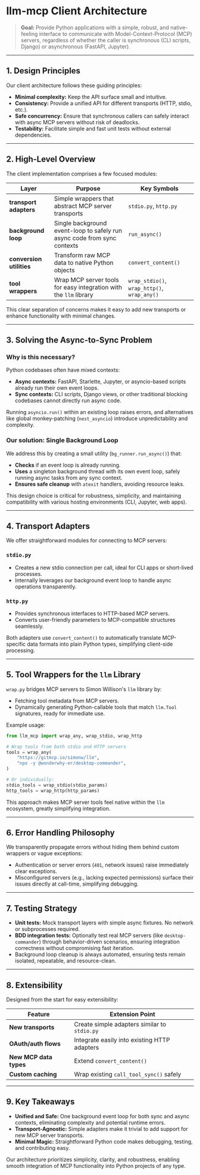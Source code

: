 # llm-mcp Client Architecture

> **Goal:** Provide Python applications with a simple, robust, and
> native-feeling interface to communicate with Model-Context-Protocol (MCP)
> servers, regardless of whether the caller is synchronous (CLI scripts, Django)
> or asynchronous (FastAPI, Jupyter).

---

## 1. Design Principles

Our client architecture follows these guiding principles:

* **Minimal complexity:** Keep the API surface small and intuitive.
* **Consistency:** Provide a unified API for different transports (HTTP, stdio,
  etc.).
* **Safe concurrency:** Ensure that synchronous callers can safely interact
  with async MCP servers without risk of deadlocks.
* **Testability:** Facilitate simple and fast unit tests without external
  dependencies.

---

## 2. High-Level Overview

The client implementation comprises a few focused modules:

| Layer                    | Purpose                                                                  | Key Symbols                                 |
|--------------------------|--------------------------------------------------------------------------|---------------------------------------------|
| **transport adapters**   | Simple wrappers that abstract MCP server transports                      | `stdio.py`, `http.py`                       |
| **background loop**      | Single background event-loop to safely run async code from sync contexts | `run_async()`                               |
| **conversion utilities** | Transform raw MCP data to native Python objects                          | `convert_content()`                         |
| **tool wrappers**        | Wrap MCP server tools for easy integration with the `llm` library        | `wrap_stdio()`, `wrap_http()`, `wrap_any()` |

This clear separation of concerns makes it easy to add new transports or
enhance functionality with minimal changes.

---

## 3. Solving the Async-to-Sync Problem

### Why is this necessary?

Python codebases often have mixed contexts:

* **Async contexts:** FastAPI, Starlette, Jupyter, or asyncio-based scripts
  already run their own event loops.
* **Sync contexts:** CLI scripts, Django views, or other traditional blocking
  codebases cannot directly run async code.

Running `asyncio.run()` within an existing loop raises errors, and alternatives
like global monkey-patching (`nest_asyncio`) introduce unpredictability and
complexity.

### Our solution: Single Background Loop

We address this by creating a small utility (`bg_runner.run_async()`) that:

* **Checks** if an event loop is already running.
* **Uses** a singleton background thread with its own event loop, safely
  running async tasks from any sync context.
* **Ensures safe cleanup** with `atexit` handlers, avoiding resource leaks.

This design choice is critical for robustness, simplicity, and maintaining
compatibility with various hosting environments (CLI, Jupyter, web apps).

---

## 4. Transport Adapters

We offer straightforward modules for connecting to MCP servers:

### `stdio.py`

* Creates a new stdio connection per call, ideal for CLI apps or short-lived
  processes.
* Internally leverages our background event loop to handle async operations
  transparently.

### `http.py`

* Provides synchronous interfaces to HTTP-based MCP servers.
* Converts user-friendly parameters to MCP-compatible structures seamlessly.

Both adapters use `convert_content()` to automatically translate MCP-specific
data formats into plain Python types, simplifying client-side processing.

---

## 5. Tool Wrappers for the `llm` Library

`wrap.py` bridges MCP servers to Simon Willison's `llm` library by:

* Fetching tool metadata from MCP servers.
* Dynamically generating Python-callable tools that match `llm.Tool`
  signatures, ready for immediate use.

Example usage:

```python
from llm_mcp import wrap_any, wrap_stdio, wrap_http

# Wrap tools from both stdio and HTTP servers
tools = wrap_any(
    "https://gitmcp.io/simonw/llm",
    "npx -y @wonderwhy-er/desktop-commander",
)

# Or individually:
stdio_tools = wrap_stdio(stdio_params)
http_tools = wrap_http(http_params)
```

This approach makes MCP server tools feel native within the `llm` ecosystem,
greatly simplifying integration.

---

## 6. Error Handling Philosophy

We transparently propagate errors without hiding them behind custom wrappers or
vague exceptions:

* Authentication or server errors (`401`, network issues) raise immediately
  clear exceptions.
* Misconfigured servers (e.g., lacking expected permissions) surface their
  issues directly at call-time, simplifying debugging.

---

## 7. Testing Strategy

* **Unit tests:** Mock transport layers with simple async fixtures. No network
  or subprocesses required.
* **BDD integration tests:** Optionally test real MCP servers (like
  `desktop-commander`) through behavior-driven scenarios, ensuring integration
  correctness without compromising fast iteration.
* Background loop cleanup is always automated, ensuring tests remain isolated,
  repeatable, and resource-clean.

---

## 8. Extensibility

Designed from the start for easy extensibility:

| Feature                | Extension Point                              |
|------------------------|----------------------------------------------|
| **New transports**     | Create simple adapters similar to `stdio.py` |
| **OAuth/auth flows**   | Integrate easily into existing HTTP adapters |
| **New MCP data types** | Extend `convert_content()`                   |
| **Custom caching**     | Wrap existing `call_tool_sync()` safely      |

---

## 9. Key Takeaways

* **Unified and Safe:** One background event loop for both sync and async
  contexts, eliminating complexity and potential runtime errors.
* **Transport-Agnostic:** Simple adapters make it trivial to add support for
  new MCP server transports.
* **Minimal Magic:** Straightforward Python code makes debugging, testing, and
  contributing easy.

Our architecture prioritizes simplicity, clarity, and robustness, enabling
smooth integration of MCP functionality into Python projects of any type.
